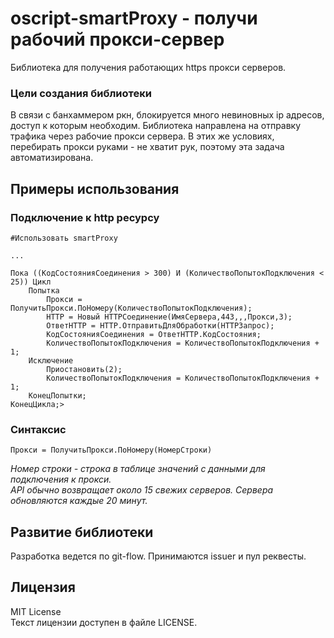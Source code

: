 # oscript-smartProxy - получи рабочий прокси-сервер
 
Библиотека для получения работающих https прокси серверов.

### Цели создания библиотеки

В связи с банхаммером ркн, блокируется много невиновных ip адресов, доступ к которым необходим. Библиотека направлена на отправку трафика через рабочие прокси сервера. В этих же условиях, перебирать прокси руками - не хватит рук, поэтому эта задача автоматизирована. 

## Примеры использования

### Подключение к http ресурсу

```bsl
#Использовать smartProxy

...

Пока ((КодСостоянияСоединения > 300) И (КоличествоПопытокПодключения < 25)) Цикл
    Попытка
        Прокси = ПолучитьПрокси.ПоНомеру(КоличествоПопытокПодключения);	
        HTTP = Новый HTTPСоединение(ИмяСервера,443,,,Прокси,3);
        ОтветHTTP = HTTP.ОтправитьДляОбработки(HTTPЗапрос);
        КодСостоянияСоединения = ОтветHTTP.КодСостояния;
        КоличествоПопытокПодключения = КоличествоПопытокПодключения + 1;
    Исключение
        Приостановить(2);
        КоличествоПопытокПодключения = КоличествоПопытокПодключения + 1;
    КонецПопытки;
КонецЦикла;>

```

### Синтаксис

```bsl
Прокси = ПолучитьПрокси.ПоНомеру(НомерСтроки)
```

*Номер строки - строка в таблице значений с данными для подключения к прокси.*  
*API обычно возвращает около 15 свежих серверов. Сервера обновляются каждые 20 минут.*

## Развитие библиотеки

Разработка ведется по git-flow. Принимаются issuer и пул реквесты. 

## Лицензия

MIT License  
Текст лицензии доступен в файле LICENSE.
